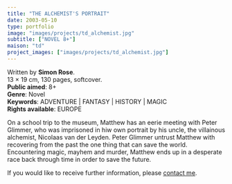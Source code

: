 ```yaml
---
title: "THE ALCHEMIST'S PORTRAIT"
date: 2003-05-10
type: portfolio
image: "images/projects/td_alchemist.jpg"
subtitle: ["NOVEL 8+"]
maison: "td"
project_images: ["images/projects/td_alchemist.jpg"]
---
```


Written by **Simon Rose**.   
13 × 19 cm, 130 pages, softcover.   
**Public aimed**: 8+   
**Genre**: Novel      
**Keywords**: ADVENTURE | FANTASY | HISTORY | MAGIC       
**Rights available**: EUROPE 
 
 
 
On a school trip to the museum, Matthew has an eerie meeting with Peter Glimmer,
who was imprisoned in hiw own portrait by his uncle, the villainous alchemist, Nicolaas van der Leyden. 
Peter Glimmer untrust Matthew with recovering from the past the one thing that can save the world.
Encountering magic, mayhem and murder, Matthew ends up in a desperate race back through time in order to save the future.    







If you would like to receive further information, please [contact me](mailto:melanie.guillaumin.edition@gmail.com).


